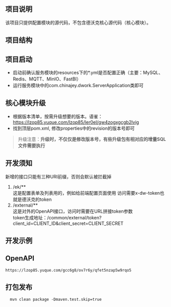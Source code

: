 ## 项目说明

该项目只提供配置模块的源代码，不包含德沃克核心源代码（核心模块）。

## 项目结构

## 项目启动

* 启动前确认服务模块的resources下的*.yml是否配置正确（主要：MySQL、Redis、MQTT、MinIO、FastBI）
* 运行服务模块中的com.chinajey.dwork.ServerApplication类即可

## 核心模块升级

* 根据版本清单，按需升级想要的版本。语雀：https://lzop85.yuque.com/lzop85/ler0el/gw4zogxgcgb2lvig
* 找到顶层pom.xml, 修改properties中的revision的版本号即可

> 升级注意：__升级时，不仅仅是修改版本号，有些升级包有相对应的增量SQL文件需要执行__

## 开发须知
新增的接口只能有三种URI前缀，否则会默认被拦截掉
1. /ek/**  
   这是配置表单及列表用的，例如给前端配置页面使用
   访问需要x-dw-token也就是德沃克的token
2. /external/**  
   这是对外的OpenAPI接口，访问时需要在URL拼接token参数  
   token生成地址：/common/external/token?client_id=CLIENT_ID&client_secret=CLIENT_SECRET

## 开发示例

## OpenAPI
```text
https://lzop85.yuque.com/gcc6g8/ov7r6y/qfet5nzap5w9rqo5
```
   
## 打包发布
```shell
  mvn clean package -Dmaven.test.skip=true
```
